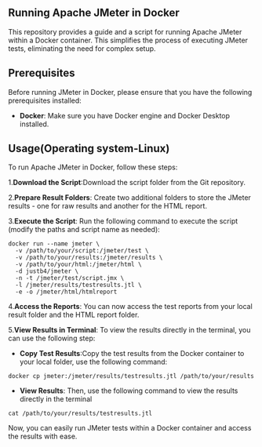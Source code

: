 ## Running Apache JMeter in Docker
This repository provides a guide and a script for running Apache JMeter within a Docker container. This simplifies the process of executing JMeter tests, eliminating the need for complex setup.

## Prerequisites
Before running JMeter in Docker, please ensure that you have the following prerequisites installed:

- **Docker**: Make sure you have Docker engine and Docker Desktop installed.

## Usage(Operating system-Linux)
To run Apache JMeter in Docker, follow these steps:

1.**Download the Script**:Download the script folder from the Git repository.

2.**Prepare Result Folders**: Create two additional folders to store the JMeter results - one for raw results and another for the HTML report.

3.**Execute the Script**: Run the following command to execute the script (modify the paths and script name as needed):

````
docker run --name jmeter \
  -v /path/to/your/script:/jmeter/test \
  -v /path/to/your/results:/jmeter/results \
  -v /path/to/your/html:/jmeter/html \
  -d justb4/jmeter \
  -n -t /jmeter/test/script.jmx \
  -l /jmeter/results/testresults.jtl \
  -e -o /jmeter/html/htmlreport
````
4.**Access the Reports**: You can now access the test reports from your local result folder and the HTML report folder.


5.**View Results in Terminal**: To view the results directly in the terminal, you can use the following step:

  - **Copy Test Results**:Copy the test results from the Docker container to your local folder, use the following command:

````
docker cp jmeter:/jmeter/results/testresults.jtl /path/to/your/results
````
  - **View Results**: Then, use the following command to view the results directly in the terminal
````
cat /path/to/your/results/testresults.jtl
````
Now, you can easily run JMeter tests within a Docker container and access the results with ease.







